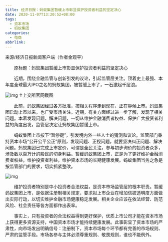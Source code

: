 ```yaml
---
title: 经济日报：蚂蚁集团暂缓上市彰显保护投资者利益的坚定决心
date: 2020-11-07T13:20:52+08:00
tags:
  - 资本市场
  - 蚂蚁集团
categories:
  - 电商
abbrlink:
---
```


来源/经济日报新闻客户端（作者金观平）

　　原标题：蚂蚁集团暂缓上市彰显保护投资者利益的坚定决心

　　近期，围绕金融监管与创新引发的议论，引起监管层关注。顶着史上最强、本年度全球最大IPO之名的蚂蚁集团，被暂缓上市了，一石激起千层浪。

![img](https://cdn.jsdelivr.net/gh/yakeing/Documentation@main/Hexo/images/0ad1-kcieywa0790330.png)
 ↑上交所官网截图

　　此前，蚂蚁集团经过各方批准，按相关程序走到现在，正在静候上市。蚂蚁集团启动上市以来，也广受市场关注。近期，有关方面经过进一步了解，发现了相关问题。本着发现问题，解决问题，一切从维护金融消费者权益、保护广大投资者利益的角度出发，监管层决定让蚂蚁集团暂缓上市。

　　蚂蚁集团上市按下“暂停键”，引发境内外一些人士的猜测和议论。监管部门秉持资本市场“公开公平公正”原则，发现问题、正视问题，就要坚决纠正问题、解决问题。蚂蚁集团已完成上市定价，可谓是全民关注，参与初步询价的投资者众多，涉及数以百万计的股民的切身利益。暂缓蚂蚁集团上市，正是为了更好维护金融消费者权益，维护投资者利益，维护资本市场的长期健康发展。蚂蚁集团当务之急是按监管部门的要求，切实抓紧整改。

![img](https://cdn.jsdelivr.net/gh/yakeing/Documentation@main/Hexo/images/d31f-kcieywa0790361.jpg)

　　维护投资者特别是中小投资者合法权益，是资本市场监管层的根本职责。暂缓蚂蚁集团上市，是依据注册制相关规定，要求拟上市企业在增加信披透明度方面做出实际行动，以切实维护金融市场健康稳定发展。相关企业应该在依法经营、防范风险、社会责任等各方面都作出表率。

　　事实上，只有投资者的合法权益得到更好保护，优质上市公司才能在资本市场上获得更多资源支持，中国资本市场才能持续健康发展。此事彰显了资本市场的严肃性，向市场发出明确信号：注册制下，资本市场每个环节都有完善的市场规则、严肃的监管手段。市场各参与主体必须尊重规则、敬畏规则，谁也不能例外。